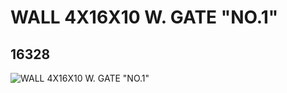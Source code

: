 # WALL 4X16X10 W. GATE "NO.1"
## 16328
![WALL 4X16X10 W. GATE "NO.1"](https://lc-www-live-s.legocdn.com/media/bricks/5/2/6058181.jpg)